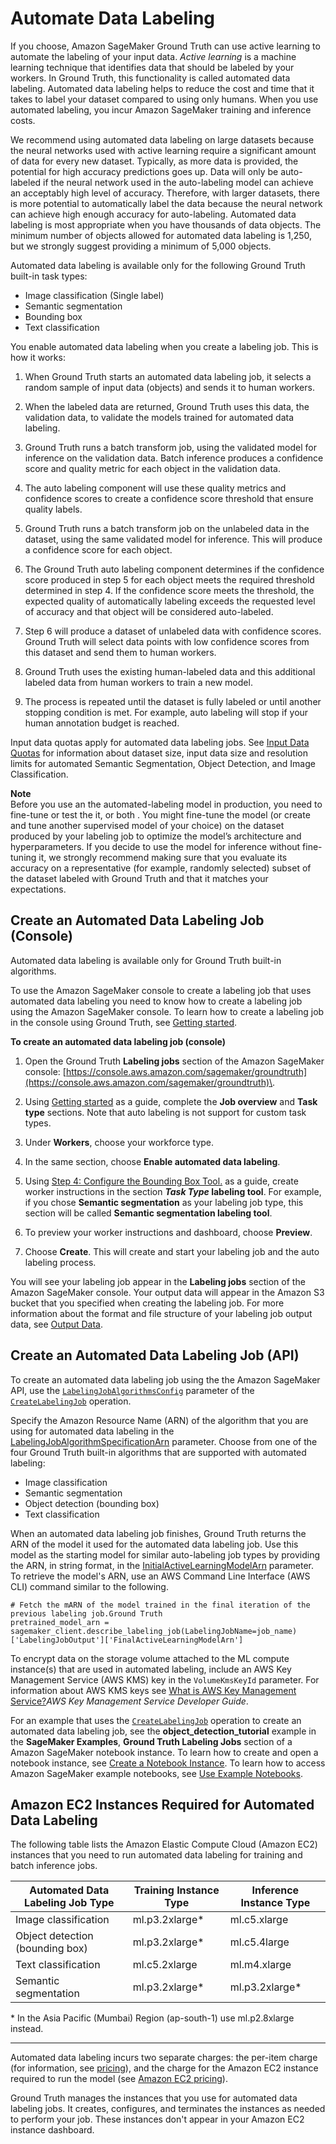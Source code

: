 # Automate Data Labeling<a name="sms-automated-labeling"></a>

If you choose, Amazon SageMaker Ground Truth can use active learning to automate the labeling of your input data\. *Active learning* is a machine learning technique that identifies data that should be labeled by your workers\. In Ground Truth, this functionality is called automated data labeling\. Automated data labeling helps to reduce the cost and time that it takes to label your dataset compared to using only humans\. When you use automated labeling, you incur Amazon SageMaker training and inference costs\. 

We recommend using automated data labeling on large datasets because the neural networks used with active learning require a significant amount of data for every new dataset\. Typically, as more data is provided, the potential for high accuracy predictions goes up\. Data will only be auto\-labeled if the neural network used in the auto\-labeling model can achieve an acceptably high level of accuracy\. Therefore, with larger datasets, there is more potential to automatically label the data because the neural network can achieve high enough accuracy for auto\-labeling\. Automated data labeling is most appropriate when you have thousands of data objects\. The minimum number of objects allowed for automated data labeling is 1,250, but we strongly suggest providing a minimum of 5,000 objects\.

Automated data labeling is available only for the following Ground Truth built\-in task types: 
+ Image classification \(Single label\)
+ Semantic segmentation
+ Bounding box 
+ Text classification

You enable automated data labeling when you create a labeling job\. This is how it works:

1. When Ground Truth starts an automated data labeling job, it selects a random sample of input data \(objects\) and sends it to human workers\.

1. When the labeled data are returned, Ground Truth uses this data, the validation data, to validate the models trained for automated data labeling\. 

1. Ground Truth runs a batch transform job, using the validated model for inference on the validation data\. Batch inference produces a confidence score and quality metric for each object in the validation data\.

1. The auto labeling component will use these quality metrics and confidence scores to create a confidence score threshold that ensure quality labels\. 

1. Ground Truth runs a batch transform job on the unlabeled data in the dataset, using the same validated model for inference\. This will produce a confidence score for each object\. 

1. The Ground Truth auto labeling component determines if the confidence score produced in step 5 for each object meets the required threshold determined in step 4\. If the confidence score meets the threshold, the expected quality of automatically labeling exceeds the requested level of accuracy and that object will be considered auto\-labeled\. 

1. Step 6 will produce a dataset of unlabeled data with confidence scores\. Ground Truth will select data points with low confidence scores from this dataset and send them to human workers\. 

1. Ground Truth uses the existing human\-labeled data and this additional labeled data from human workers to train a new model\.

1. The process is repeated until the dataset is fully labeled or until another stopping condition is met\. For example, auto labeling will stop if your human annotation budget is reached\.

Input data quotas apply for automated data labeling jobs\. See [Input Data Quotas](sms-data-input.md#input-data-limits) for information about dataset size, input data size and resolution limits for automated Semantic Segmentation, Object Detection, and Image Classification\. 

**Note**  
Before you use an the automated\-labeling model in production, you need to fine\-tune or test the it, or both \. You might fine\-tune the model \(or create and tune another supervised model of your choice\) on the dataset produced by your labeling job to optimize the model’s architecture and hyperparameters\. If you decide to use the model for inference without fine\-tuning it, we strongly recommend making sure that you evaluate its accuracy on a representative \(for example, randomly selected\) subset of the dataset labeled with Ground Truth and that it matches your expectations\.

## Create an Automated Data Labeling Job \(Console\)<a name="sms-create-automated-labeling-console"></a>

Automated data labeling is available only for Ground Truth built\-in algorithms\. 

To use the Amazon SageMaker console to create a labeling job that uses automated data labeling you need to know how to create a labeling job using the Amazon SageMaker console\. To learn how to create a labeling job in the console using Ground Truth, see [Getting started](sms-getting-started.md)\. 

**To create an automated data labeling job \(console\)**

1. Open the Ground Truth **Labeling jobs** section of the Amazon SageMaker console: [https://console.aws.amazon.com/sagemaker/groundtruth](https://console.aws.amazon.com/sagemaker/groundtruth)\.

1. Using [Getting started](sms-getting-started.md) as a guide, complete the **Job overview** and **Task type** sections\. Note that auto labeling is not support for custom task types\.

1. Under **Workers**, choose your workforce type\. 

1. In the same section, choose **Enable automated data labeling**\. 

1. Using [Step 4: Configure the Bounding Box Tool\.](sms-getting-started-step4.md) as a guide, create worker instructions in the section ***Task Type* labeling tool**\. For example, if you chose **Semantic segmentation** as your labeling job type, this section will be called **Semantic segmentation labeling tool**\.

1. To preview your worker instructions and dashboard, choose **Preview**\.

1. Choose **Create**\. This will create and start your labeling job and the auto labeling process\. 

You will see your labeling job appear in the **Labeling jobs** section of the Amazon SageMaker console\. Your output data will appear in the Amazon S3 bucket that you specified when creating the labeling job\. For more information about the format and file structure of your labeling job output data, see [Output Data](sms-data-output.md)\.

## Create an Automated Data Labeling Job \(API\)<a name="sms-create-automated-labeling-api"></a>

To create an automated data labeling job using the the Amazon SageMaker API, use the [ `LabelingJobAlgorithmsConfig`](https://docs.aws.amazon.com/sagemaker/latest/APIReference/API_LabelingJobAlgorithmsConfig.html) parameter of the [ `CreateLabelingJob`](https://docs.aws.amazon.com/sagemaker/latest/APIReference/API_CreateLabelingJob.html) operation\. 

Specify the Amazon Resource Name \(ARN\) of the algorithm that you are using for automated data labeling in the [LabelingJobAlgorithmSpecificationArn](https://docs.aws.amazon.com/sagemaker/latest/APIReference/API_LabelingJobAlgorithmsConfig.html#SageMaker-Type-LabelingJobAlgorithmsConfig-LabelingJobAlgorithmSpecificationArn) parameter\. Choose from one of the four Ground Truth built\-in algorithms that are supported with automated labeling:
+ Image classification
+ Semantic segmentation
+ Object detection \(bounding box\) 
+ Text classification

When an automated data labeling job finishes, Ground Truth returns the ARN of the model it used for the automated data labeling job\. Use this model as the starting model for similar auto\-labeling job types by providing the ARN, in string format, in the [InitialActiveLearningModelArn](https://docs.aws.amazon.com/sagemaker/latest/APIReference/API_LabelingJobAlgorithmsConfig.html#SageMaker-Type-LabelingJobAlgorithmsConfig-InitialActiveLearningModelArn) parameter\. To retrieve the model's ARN, use an AWS Command Line Interface \(AWS CLI\) command similar to the following\. 

```
# Fetch the mARN of the model trained in the final iteration of the previous labeling job.Ground Truth
pretrained_model_arn = sagemaker_client.describe_labeling_job(LabelingJobName=job_name)['LabelingJobOutput']['FinalActiveLearningModelArn']
```

To encrypt data on the storage volume attached to the ML compute instance\(s\) that are used in automated labeling, include an AWS Key Management Service \(AWS KMS\) key in the `VolumeKmsKeyId` parameter\. For information about AWS KMS keys see [What is AWS Key Management Service?](https://docs.aws.amazon.com/kms/latest/developerguide/overview.html)*AWS Key Management Service Developer Guide*\.

For an example that uses the [ `CreateLabelingJob`](https://docs.aws.amazon.com/sagemaker/latest/APIReference/API_CreateLabelingJob.html) operation to create an automated data labeling job, see the **object\_detection\_tutorial** example in the **SageMaker Examples**, **Ground Truth Labeling Jobs** section of a Amazon SageMaker notebook instance\. To learn how to create and open a notebook instance, see [Create a Notebook Instance](howitworks-create-ws.md)\. To learn how to access Amazon SageMaker example notebooks, see [Use Example Notebooks](howitworks-nbexamples.md)\.

## Amazon EC2 Instances Required for Automated Data Labeling<a name="sms-auto-labeling-ec2"></a>

The following table lists the Amazon Elastic Compute Cloud \(Amazon EC2\) instances that you need to run automated data labeling for training and batch inference jobs\.


| Automated Data Labeling Job Type | Training Instance Type | Inference Instance Type | 
| --- | --- | --- | 
|  Image classification  |  ml\.p3\.2xlarge\*  |  ml\.c5\.xlarge  | 
|  Object detection \(bounding box\)  |  ml\.p3\.2xlarge\*  |  ml\.c5\.4large  | 
|  Text classification  |  ml\.c5\.2xlarge  |  ml\.m4\.xlarge  | 
|  Semantic segmentation  |  ml\.p3\.2xlarge\*  |  ml\.p3\.2xlarge\*  | 

\* In the Asia Pacific \(Mumbai\) Region \(ap\-south\-1\) use ml\.p2\.8xlarge instead\.

****  
Automated data labeling incurs two separate charges: the per\-item charge \(for information, see [ pricing](https://aws.amazon.com/sagemaker/groundtruth/pricing/)\), and the charge for the Amazon EC2 instance required to run the model \(see [Amazon EC2 pricing](https://aws.amazon.com/ec2/pricing/on-demand/)\)\.

 Ground Truth manages the instances that you use for automated data labeling jobs\. It creates, configures, and terminates the instances as needed to perform your job\. These instances don't appear in your Amazon EC2 instance dashboard\.